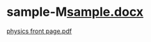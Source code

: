 # sample-M[sample.docx](https://github.com/user-attachments/files/22617187/sample.docx)

[physics front page.pdf](https://github.com/user-attachments/files/22617216/physics.front.page.pdf)
